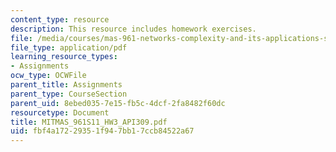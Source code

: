 ```yaml
---
content_type: resource
description: This resource includes homework exercises.
file: /media/courses/mas-961-networks-complexity-and-its-applications-spring-2011/fbf4a17229351f947bb17ccb84522a67_MITMAS_961S11_HW3_API309.pdf
file_type: application/pdf
learning_resource_types:
- Assignments
ocw_type: OCWFile
parent_title: Assignments
parent_type: CourseSection
parent_uid: 8ebed035-7e15-fb5c-4dcf-2fa8482f60dc
resourcetype: Document
title: MITMAS_961S11_HW3_API309.pdf
uid: fbf4a172-2935-1f94-7bb1-7ccb84522a67
---
```

